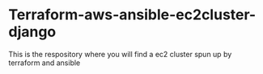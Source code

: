# Terraform-aws-ansible-ec2cluster-django
This is the respository where you will find a ec2 cluster spun up by terraform and ansible 
